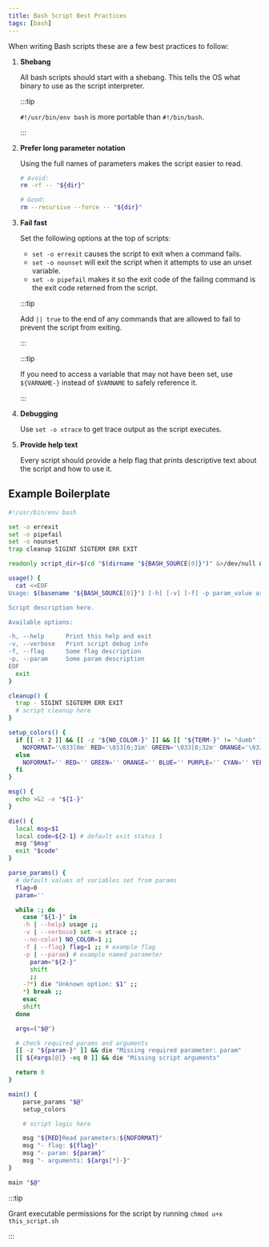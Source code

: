 ```yaml
---
title: Bash Script Best Practices
tags: [bash]
---
```


When writing Bash scripts these are a few best practices to follow:

1. **Shebang**

   All bash scripts should start with a shebang. This tells the OS what binary to use as the script interpreter.

   :::tip

   `#!/usr/bin/env bash` is more portable than `#!/bin/bash`.

   :::

1. **Prefer long parameter notation**

   Using the full names of parameters makes the script easier to read.

   ```bash
   # Avoid:
   rm -rf -- "${dir}"

   # Good:
   rm --recursive --force -- "${dir}"
   ```

1. **Fail fast**

   Set the following options at the top of scripts:

   - `set -o errexit` causes the script to exit when a command fails.
   - `set -o nounset` will exit the script when it attempts to use an unset variable.
   - `set -o pipefail` makes it so the exit code of the failing command is the exit code reterned from the script.

   :::tip

   Add `|| true` to the end of any commands that are allowed to fail to prevent the script from exiting.

   :::

   :::tip

   If you need to access a variable that may not have been set, use `${VARNAME-}` instead of `$VARNAME` to safely reference it.

   :::

1. **Debugging**

   Use `set -o xtrace` to get trace output as the script executes.

1. **Provide help text**

   Every script should provide a help flag that prints descriptive text about the script and how to use it.

## Example Boilerplate

```bash
#!/usr/bin/env bash

set -o errexit
set -o pipefail
set -o nounset
trap cleanup SIGINT SIGTERM ERR EXIT

readonly script_dir=$(cd "$(dirname "${BASH_SOURCE[0]}")" &>/dev/null && pwd -P)

usage() {
  cat <<EOF
Usage: $(basename "${BASH_SOURCE[0]}") [-h] [-v] [-f] -p param_value arg1 [arg2...]

Script description here.

Available options:

-h, --help      Print this help and exit
-v, --verbose   Print script debug info
-f, --flag      Some flag description
-p, --param     Some param description
EOF
  exit
}

cleanup() {
  trap - SIGINT SIGTERM ERR EXIT
  # script cleanup here
}

setup_colors() {
  if [[ -t 2 ]] && [[ -z "${NO_COLOR-}" ]] && [[ "${TERM-}" != "dumb" ]]; then
    NOFORMAT='\033[0m' RED='\033[0;31m' GREEN='\033[0;32m' ORANGE='\033[0;33m' BLUE='\033[0;34m' PURPLE='\033[0;35m' CYAN='\033[0;36m' YELLOW='\033[1;33m'
  else
    NOFORMAT='' RED='' GREEN='' ORANGE='' BLUE='' PURPLE='' CYAN='' YELLOW=''
  fi
}

msg() {
  echo >&2 -e "${1-}"
}

die() {
  local msg=$1
  local code=${2-1} # default exit status 1
  msg "$msg"
  exit "$code"
}

parse_params() {
  # default values of variables set from params
  flag=0
  param=''

  while :; do
    case "${1-}" in
    -h | --help) usage ;;
    -v | --verbose) set -o xtrace ;;
    --no-color) NO_COLOR=1 ;;
    -f | --flag) flag=1 ;; # example flag
    -p | --param) # example named parameter
      param="${2-}"
      shift
      ;;
    -?*) die "Unknown option: $1" ;;
    *) break ;;
    esac
    shift
  done

  args=("$@")

  # check required params and arguments
  [[ -z "${param-}" ]] && die "Missing required parameter: param"
  [[ ${#args[@]} -eq 0 ]] && die "Missing script arguments"

  return 0
}

main() {
    parse_params "$@"
    setup_colors

    # script logic here

    msg "${RED}Read parameters:${NOFORMAT}"
    msg "- flag: ${flag}"
    msg "- param: ${param}"
    msg "- arguments: ${args[*]-}"
}

main "$@"

```

:::tip

Grant executable permissions for the script by running `chmod u+x this_script.sh`

:::
